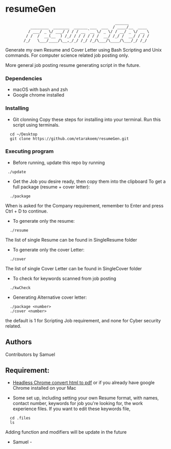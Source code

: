 # resumeGen
                                                    ______         
               ________  _______  ______ ___  ___  / ____/__  ____ 
              / ___/ _ \/ ___/ / / / __ `__ \/ _ \/ / __/ _ \/ __ \
             / /  /  __(__  ) /_/ / / / / / /  __/ /_/ /  __/ / / /
            /_/   \___/____/\__,_/_/ /_/ /_/\___/\____/\___/_/ /_/ 
                                                                   

Generate my own Resume and Cover Letter using Bash Scripting and Unix commands. For computer science related job posting only. 

More general job posting resume generating script in the future.

### Dependencies

* macOS with bash and zsh
* Google chrome installed


### Installing

* Git clonning
Copy these steps for installing into your terminal. Run this script using terminals.
```
  cd ~/Desktop
  git clone https://github.com/etarakoem/resumeGen.git 
```

### Executing program
* Before running, update this repo by running
```
 ./update
```

* Get the Job you desire ready, then copy them into the clipboard
To get a full package (resume + cover letter):

```
  ./package
```

When is asked for the Company requirement, remember to Enter and press Ctrl + D to continue.

* To generate only the resume:
```
  ./resume
```
The list of single Resume can be found in SingleResume folder

* To generate only the cover Letter:
```
  ./cover
```
The list of single Cover Letter can be found in SingleCover folder

* To check for keywords scanned from job posting
```
  ./kwCheck
```

* Generating Alternative cover letter:
```
  ./package <number>
  ./cover <number>
```
the default is 1 for Scripting Job requirement, and none for Cyber security related.

## Authors

Contributors by Samuel

## Requirement:

- [Headless Chrome convert html to pdf](https://developers.google.com/web/updates/2017/04/headless-chrome) or if you already have google Chrome installed on your Mac

- Some set up, including setting your own Resume format, with names, contact number, keywords for job you're looking for, the work experience files. If you want to edit these keywords file,
```
  cd .files
  ls
```
Adding function and modifiers will be update in the future

- Samuel -
